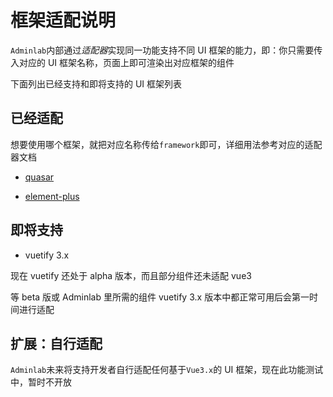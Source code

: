 # 框架适配说明

`Adminlab`内部通过*适配器*实现同一功能支持不同 UI 框架的能力，即：你只需要传入对应的 UI 框架名称，页面上即可渲染出对应框架的组件

下面列出已经支持和即将支持的 UI 框架列表

## 已经适配

想要使用哪个框架，就把对应名称传给`framework`即可，详细用法参考对应的适配器文档

- [quasar](/zh-CN/adapters/quasar/index.html)

- [element-plus](/zh-CN/adapters/element-plus.html)

## 即将支持

- vuetify 3.x

现在 vuetify 还处于 alpha 版本，而且部分组件还未适配 vue3

等 beta 版或 Adminlab 里所需的组件 vuetify 3.x 版本中都正常可用后会第一时间进行适配

## 扩展：自行适配

`Adminlab`未来将支持开发者自行适配任何基于`Vue3.x`的 UI 框架，现在此功能测试中，暂时不开放
